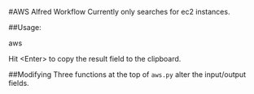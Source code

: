 #AWS Alfred Workflow
Currently only searches for ec2 instances.

##Usage:

  aws <query>

Hit \<Enter> to copy the result field to the clipboard.

##Modifying
Three functions at the top of `aws.py` alter the input/output fields.
